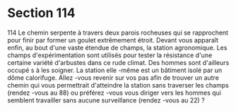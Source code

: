 # Section 114

114
Le chemin serpente à travers deux parois rocheuses qui se
rapprochent pour finir par former un goulet extrêmement étroit.
Devant vous apparaît enfin, au bout d'une vaste étendue de
champs, la station agronomique. Les champs d'expérimentation
sont utilisés pour tester la résistance d'une certaine variété
d'arbustes dans ce rude climat. Des hommes sont d'ailleurs
occupé s à les soigner. La station elle -même est un bâtiment isolé
par un dôme calorifuge. Allez -vous revenir sur vos pas afin de
trouver un autre chemin qui vous permettrait d'atteindre la
station sans traverser les champs (rendez -vous au 88) ou
préférez -vous vous diriger vers les hommes qui semblent
travailler sans aucune surveillance (rendez -vous au 22) ?